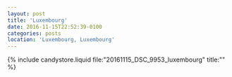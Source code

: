 ```yaml
---
layout: post
title: 'Luxembourg'
date: 2016-11-15T22:52:39-0100
categories: posts
location: 'Luxembourg, Luxembourg'
---
```


{% include candystore.liquid file:"20161115_DSC_9953_luxembourg" title:"" %}
